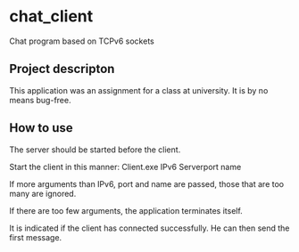 # chat_client
Chat program based on TCPv6 sockets

## Project descripton
This application was an assignment for a class at university. It is by no means bug-free. 

## How to use
The server should be started before the client.

Start the client in this manner: Client.exe IPv6 Serverport name

If more arguments than IPv6, port and name are passed, those that are too many are ignored.

If there are too few arguments, the application terminates itself.

It is indicated if the client has connected successfully. He can then send the first message.

